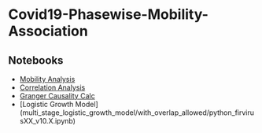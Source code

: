 # Covid19-Phasewise-Mobility-Association

## Notebooks

- [Mobility Analysis](analysis/DescartesMobility.ipynb)
- [Correlation Analysis](granger/Analysis_v5.ipynb)
- [Granger Causality Calc](granger/GrangerCausality.ipynb)
- [Logistic Growth Model] (multi_stage_logistic_growth_model/with_overlap_allowed/python_firvirusXX_v10.X.ipynb)
